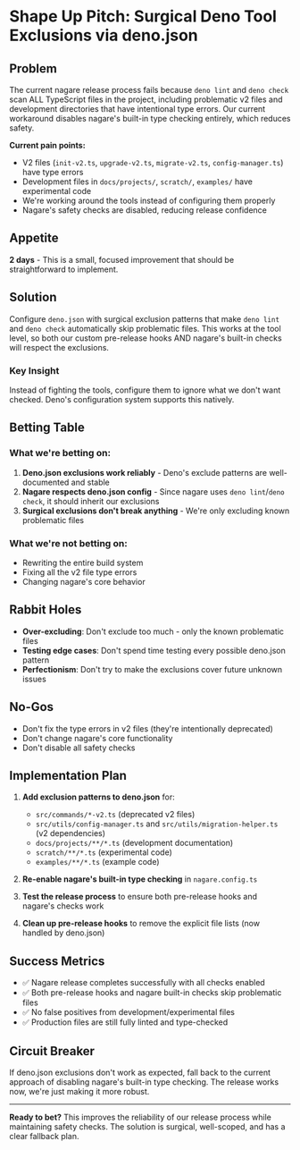 # Shape Up Pitch: Surgical Deno Tool Exclusions via deno.json

## Problem

The current nagare release process fails because `deno lint` and `deno check`
scan ALL TypeScript files in the project, including problematic v2 files and
development directories that have intentional type errors. Our current
workaround disables nagare's built-in type checking entirely, which reduces
safety.

**Current pain points:**

- V2 files (`init-v2.ts`, `upgrade-v2.ts`, `migrate-v2.ts`, `config-manager.ts`)
  have type errors
- Development files in `docs/projects/`, `scratch/`, `examples/` have
  experimental code
- We're working around the tools instead of configuring them properly
- Nagare's safety checks are disabled, reducing release confidence

## Appetite

**2 days** - This is a small, focused improvement that should be straightforward
to implement.

## Solution

Configure `deno.json` with surgical exclusion patterns that make `deno lint` and
`deno check` automatically skip problematic files. This works at the tool level,
so both our custom pre-release hooks AND nagare's built-in checks will respect
the exclusions.

### Key Insight

Instead of fighting the tools, configure them to ignore what we don't want
checked. Deno's configuration system supports this natively.

## Betting Table

### What we're betting on:

1. **Deno.json exclusions work reliably** - Deno's exclude patterns are
   well-documented and stable
2. **Nagare respects deno.json config** - Since nagare uses
   `deno lint`/`deno check`, it should inherit our exclusions
3. **Surgical exclusions don't break anything** - We're only excluding known
   problematic files

### What we're not betting on:

- Rewriting the entire build system
- Fixing all the v2 file type errors
- Changing nagare's core behavior

## Rabbit Holes

- **Over-excluding**: Don't exclude too much - only the known problematic files
- **Testing edge cases**: Don't spend time testing every possible deno.json
  pattern
- **Perfectionism**: Don't try to make the exclusions cover future unknown
  issues

## No-Gos

- Don't fix the type errors in v2 files (they're intentionally deprecated)
- Don't change nagare's core functionality
- Don't disable all safety checks

## Implementation Plan

1. **Add exclusion patterns to deno.json** for:
   - `src/commands/*-v2.ts` (deprecated v2 files)
   - `src/utils/config-manager.ts` and `src/utils/migration-helper.ts` (v2
     dependencies)
   - `docs/projects/**/*.ts` (development documentation)
   - `scratch/**/*.ts` (experimental code)
   - `examples/**/*.ts` (example code)

2. **Re-enable nagare's built-in type checking** in `nagare.config.ts`

3. **Test the release process** to ensure both pre-release hooks and nagare's
   checks work

4. **Clean up pre-release hooks** to remove the explicit file lists (now handled
   by deno.json)

## Success Metrics

- ✅ Nagare release completes successfully with all checks enabled
- ✅ Both pre-release hooks and nagare built-in checks skip problematic files
- ✅ No false positives from development/experimental files
- ✅ Production files are still fully linted and type-checked

## Circuit Breaker

If deno.json exclusions don't work as expected, fall back to the current
approach of disabling nagare's built-in type checking. The release works now,
we're just making it more robust.

---

**Ready to bet?** This improves the reliability of our release process while
maintaining safety checks. The solution is surgical, well-scoped, and has a
clear fallback plan.
